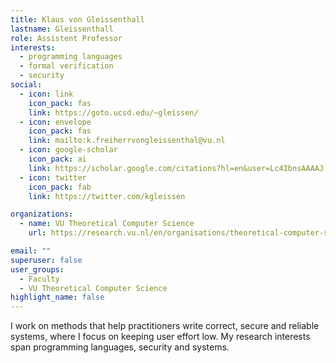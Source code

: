 ```yaml
---
title: Klaus von Gleissenthall
lastname: Gleissenthall
role: Assistent Professor
interests:
  - programming languages
  - formal verification
  - security
social:
  - icon: link
    icon_pack: fas
    link: https://goto.ucsd.edu/~gleissen/
  - icon: envelope
    icon_pack: fas
    link: mailto:k.freiherrvongleissenthal@vu.nl
  - icon: google-scholar
    icon_pack: ai
    link: https://scholar.google.com/citations?hl=en&user=Lc4IbnsAAAAJ
  - icon: twitter
    icon_pack: fab
    link: https://twitter.com/kgleissen

organizations:
  - name: VU Theoretical Computer Science
    url: https://research.vu.nl/en/organisations/theoretical-computer-science-4/persons/

email: ""
superuser: false
user_groups:
  - Faculty
  - VU Theoretical Computer Science
highlight_name: false
---
```


I work on methods that help practitioners write correct, secure and reliable systems, where I focus on keeping user effort low. My research interests span programming languages, security and systems.

